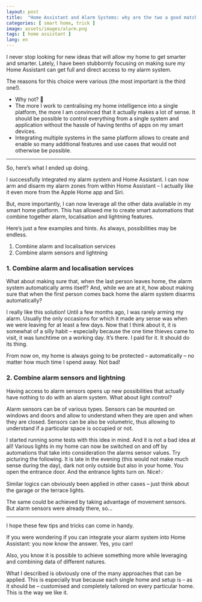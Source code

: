 ```yaml
---
layout: post
title:  "Home Assistant and Alarm Systems: why are the two a good match?"
categories: [ smart home, trick ]
image: assets/images/alarm.png
tags: [ home assistant ]
lang: en
---
```


I never stop looking for new ideas that will allow my home to get smarter and smarter. Lately, I have been stubbornly focusing on making sure my Home Assistant can get full and direct access to my alarm system.

The reasons for this choice were various (the most important is the third one!).

* Why not? 😬
* The more I work to centralising my home intelligence into a single platform, the more I am convinced that it actually makes a lot of sense. It should be possible to control everything from a single system and application without the hassle of having tenths of apps on my smart devices.
* Integrating multiple systems in the same platform allows to create and enable so many additional features and use cases that would not otherwise be possible.

---

So, here’s what I ended up doing.

I successfully integrated my alarm system and Home Assistant. I can now arm and disarm my alarm zones from within Home Assistant – I actually like it even more from the Apple Home app and Siri.

But, more importantly, I can now leverage all the other data available in my smart home platform. This has allowed me to create smart automations that combine together alarm, localisation and lightning features.

Here’s just a few examples and hints. As always, possibilities may be endless.

1. Combine alarm and localisation services
2. Combine alarm sensors and lightning

### 1. Combine alarm and localisation services

What about making sure that, when the last person leaves home, the alarm system automatically arms itself? And, while we are at it, how about making sure that when the first person comes back home the alarm system disarms automatically?

I really like this solution! Until a few months ago, I was rarely arming my alarm. Usually the only occasions for which it made any sense was when we were leaving for at least a few days. Now that I think about it, it is somewhat of a silly habit – especially because 
the one time thieves came to visit, it was lunchtime on a working day. It’s there. I paid for it. It should do its thing.

From now on, my home is always going to be protected – automatically – no matter how much time I spend away. Not bad!

### 2. Combine alarm sensors and lightning

Having access to alarm sensors opens up new possibilities that actually have nothing to do with an alarm system. What about light control?

Alarm sensors can be of various types. Sensors can be mounted on windows and doors and allow to understand when they are open and when they are closed. Sensors can be also be volumetric, thus allowing to understand if a particular space is occupied or not.

I started running some tests with this idea in mind. And it is not a bad idea at all! Various lights in my home can now be switched on and off by automations that take into consideration the alarms sensor values.
Try picturing the following. It is late in the evening (this would not make much sense during the day), dark not only outside but also in your home. You open the entrance door. And the entrance lights turn on. Nice!💡

Similar logics can obviously been applied in other cases – just think about the garage or the terrace lights.

The same could be achieved by taking advantage of movement sensors. But alarm sensors were already there, so…

---

I hope these few tips and tricks can come in handy.

If you were wondering if you can integrate your alarm system into Home Assistant: you now know the answer. Yes, you can!

Also, you know it is possible to achieve something more while leveraging and combining data of different natures.

What I described is obviously one of the many approaches that can be applied. This is especially true because each single home and setup is – as it should be – customised and completely tailored on every particular home. This is the way we like it.